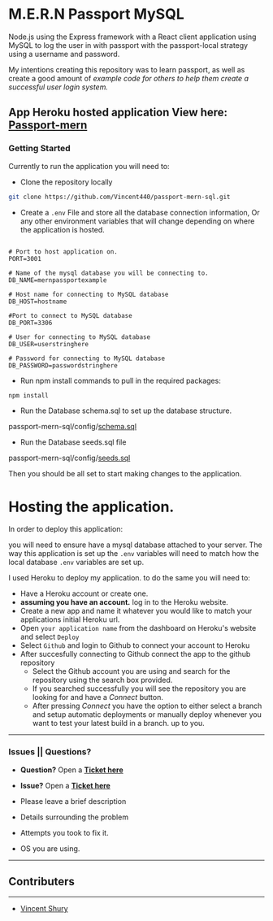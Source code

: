 # M.E.R.N Passport MySQL

Node.js using the Express framework with a React client application using MySQL to log the user in with passport with the passport-local strategy using a username and password. 

My intentions creating this repository was to learn passport, as well as create a good amount of _example code for others to help them create a successful user login system._

__App Heroku hosted application View here: [Passport-mern](https://passport-mern.Herokuapp.com/)__
---

### Getting Started

Currently to run the application you will need to:

 * Clone the repository locally
```bash
git clone https://github.com/Vincent440/passport-mern-sql.git
```

* Create a `.env` File and store all the database connection information,
Or any other environment variables that will change depending on where the application is hosted. 
```env

# Port to host application on.
PORT=3001

# Name of the mysql database you will be connecting to.
DB_NAME=mernpassportexample

# Host name for connecting to MySQL database
DB_HOST=hostname

#Port to connect to MySQL database
DB_PORT=3306

# User for connecting to MySQL database
DB_USER=userstringhere

# Password for connecting to MySQL database
DB_PASSWORD=passwordstringhere

```

* Run npm install commands to pull in the required packages:
```bash
npm install
```

* Run the Database schema.sql to set up the database structure.

passport-mern-sql/config/[schema.sql](../config/schema.sql)

* Run the Database seeds.sql file

passport-mern-sql/config/[seeds.sql](../config/seeds.sql)

Then you should be all set to start making changes to the application. 

# Hosting the application.

In order to deploy this application:

you will need to ensure have a mysql database attached to your server. The way this application is set up the `.env` variables will need to match how the local database `.env` variables are set up. 

I used Heroku to deploy my application.
to do the same you will need to:
* Have a Heroku account or create one. 
* **assuming you have an account.** log in to the Heroku website.
* Create a new app and name it whatever you would like to match your applications initial Heroku url. 
* Open `your application name` from the dashboard on Heroku's website and select `Deploy`
* Select `Github` and login to Github to connect your account to Heroku
* After succesfully connecting to Github connect the app to the github repository
  * Select the Github account you are using and search for the repository using the search box provided.
  * If you searched successfully you will see the repository you are looking for and have a *Connect* button.
  * After pressing *Connect* you have the option to either select a branch and setup automatic deployments or manually deploy whenever you want to test your latest build in a branch. up to you. 
---
### Issues || Questions?
* **Question?** Open a **[Ticket here](https://github.com/Vincent440/passport-mern-sql/issues/new)**

* **Issue?** Open a **[Ticket here](https://github.com/Vincent440/passport-mern-sql/issues/new)**
* Please leave a brief description
* Details surrounding the problem
* Attempts you took to fix it.
* OS you are using.


---
## Contributers
---
* [Vincent Shury](https://vincent440.github.io/)